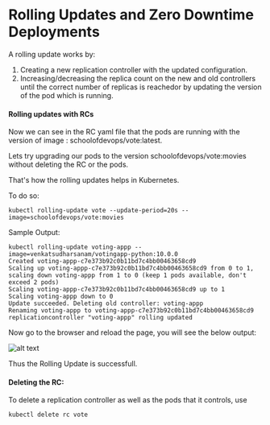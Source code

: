 # Rolling Updates and Zero Downtime Deployments

A rolling update works by:
1. Creating a new replication controller with the updated configuration.
2. Increasing/decreasing the replica count on the new and old controllers until the correct number of replicas is reachedor by updating the version of the pod which is running.


#### Rolling updates with RCs

Now we can see in the RC yaml file that the pods are running with the version of image : schoolofdevops/vote:latest.

Lets try upgrading our pods to the version schoolofdevops/vote:movies without deleting the RC or the pods.

That's how the rolling updates helps in Kubernetes.

To do so:
```
kubectl rolling-update vote --update-period=20s --image=schoolofdevops/vote:movies
```
Sample Output:
```
kubectl rolling-update voting-appp --image=venkatsudharsanam/votingapp-python:10.0.0
Created voting-appp-c7e373b92c0b11bd7c4bb00463658cd9
Scaling up voting-appp-c7e373b92c0b11bd7c4bb00463658cd9 from 0 to 1, scaling down voting-appp from 1 to 0 (keep 1 pods available, don't exceed 2 pods)
Scaling voting-appp-c7e373b92c0b11bd7c4bb00463658cd9 up to 1
Scaling voting-appp down to 0
Update succeeded. Deleting old controller: voting-appp
Renaming voting-appp to voting-appp-c7e373b92c0b11bd7c4bb00463658cd9
replicationcontroller "voting-appp" rolling updated
```

Now go to the browser and reload the page, you will see the below output:


![alt text](images/RC-Vote.PNG "Vote Page")

Thus the Rolling Update is successfull.



#### Deleting the RC:

To delete a replication controller as well as the pods that it controls, use

```
kubectl delete rc vote
```

